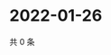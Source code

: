 # 2022-01-26

共 0 条

<!-- BEGIN WEIBO -->
<!-- 最后更新时间 Wed Jan 26 2022 06:08:42 GMT+0800 (China Standard Time) -->

<!-- END WEIBO -->
